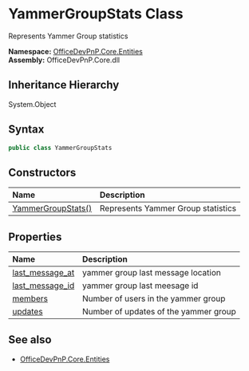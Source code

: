 # YammerGroupStats Class
 Represents Yammer Group statistics   

**Namespace:** [OfficeDevPnP.Core.Entities](OfficeDevPnP.Core.Entities.md)  
**Assembly:** OfficeDevPnP.Core.dll  
## Inheritance Hierarchy
System.Object  
## Syntax
```C#
public class YammerGroupStats
```
## Constructors
|**Name**|**Description**|
|:-----|:-----|
| [YammerGroupStats()](OfficeDevPnP.Core.Entities.YammerGroupStats.ctor1.md) |  Represents Yammer Group statistics 
## Properties
|**Name**|**Description**|
|:-----|:-----|
| [last_message_at](OfficeDevPnP.Core.Entities.YammerGroupStats.last_message_at.md) | yammer group last message location
| [last_message_id](OfficeDevPnP.Core.Entities.YammerGroupStats.last_message_id.md) | yammer group last meesage id
| [members](OfficeDevPnP.Core.Entities.YammerGroupStats.members.md) | Number of users in the yammer group
| [updates](OfficeDevPnP.Core.Entities.YammerGroupStats.updates.md) | Number of updates of the yammer group
## See also
- [OfficeDevPnP.Core.Entities](OfficeDevPnP.Core.Entities.md)
